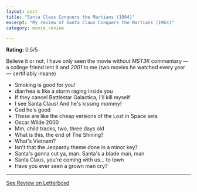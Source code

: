 ```yaml
---
layout: post
title: "Santa Claus Conquers the Martians (1964)"
excerpt: "My review of Santa Claus Conquers the Martians (1964)"
category: movie_review

---
```


**Rating:** 0.5/5

Believe it or not, I have only seen the movie without <i>MST3K</i> commentary — a college friend lent it and <i>2001</i> to me (two movies he watched every year — certifiably insane)

* Smoking is good for you!
* diarrhea is like a storm raging inside you
* If they cancel Battlestar Galactica, I'll kill myself
* I see Santa Claus! And he's kissing mommy!
* God he's good
* These are like the cheap versions of the Lost in Space sets
* Oscar Wilde 2000
* Mm, child tracks, two, three days old
* What is this, the end of The Shining?
* What's Vietnam?
* Isn't that the Jeopardy theme done in a minor key?
* Santa's gonna cut ya, man. Santa's a blade man, man
* Santa Claus, you're coming with us... to town
* Have you ever seen a grown man cry?

<hr>

[See Review on Letterboxd](https://boxd.it/4SlhU1)
